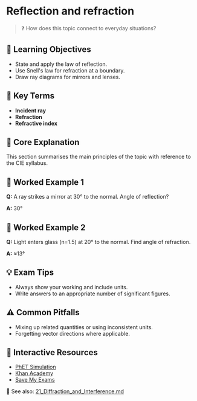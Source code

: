 # Reflection and refraction

> ❓ How does this topic connect to everyday situations?

<!--
Gamma Metadata:
Course: IGCSE Physics Year 10
Topic: Reflection and refraction
-->

## 🎯 Learning Objectives
- State and apply the law of reflection.
- Use Snell's law for refraction at a boundary.
- Draw ray diagrams for mirrors and lenses.

## 🔑 Key Terms
- **Incident ray**
- **Refraction**
- **Refractive index**

## 📘 Core Explanation
This section summarises the main principles of the topic with reference to the CIE syllabus.

## 🧮 Worked Example 1
**Q:** A ray strikes a mirror at 30° to the normal. Angle of reflection?

**A:** 30°

## 🧮 Worked Example 2
**Q:** Light enters glass (n=1.5) at 20° to the normal. Find angle of refraction.

**A:** ≈13°

## 💡 Exam Tips
- Always show your working and include units.
- Write answers to an appropriate number of significant figures.

## ⚠️ Common Pitfalls
- Mixing up related quantities or using inconsistent units.
- Forgetting vector directions where applicable.

## 🔗 Interactive Resources
- [PhET Simulation](https://phet.colorado.edu/en/simulation/bending-light)
- [Khan Academy](https://www.khanacademy.org/science/physics)
- [Save My Exams](https://www.savemyexams.co.uk/)

📎 See also: [21_Diffraction_and_Interference.md](21_Diffraction_and_Interference.md)
